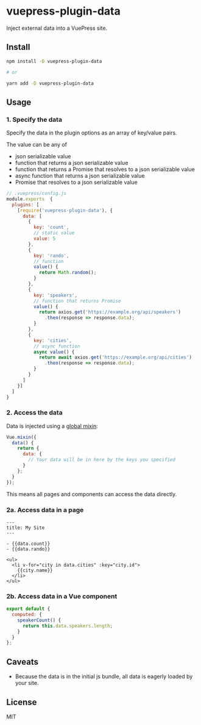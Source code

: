 # vuepress-plugin-data

Inject external data into a VuePress site.

## Install

```bash
npm install -D vuepress-plugin-data

# or

yarn add -D vuepress-plugin-data
```

## Usage

### 1. Specify the data

Specify the data in the plugin options as an array of key/value pairs.

The value can be any of

- json serializable value
- function that returns a json serializable value
- function that returns a Promise that resolves to a json serializable value
- async function that returns a json serializable value
- Promise that resolves to a json serializable value

```js
// .vuepress/config.js
module.exports  {
  plugins: [
    [require('vuepress-plugin-data'), {
      data: [
        {
          key: 'count',
          // static value
          value: 5
        },
        {
          key: 'rando',
          // function
          value() {
            return Math.random();
          }
        },
        {
          key: 'speakers',
          // function that returns Promise
          value() {
            return axios.get('https://example.org/api/speakers')
              .then(response => response.data);
          }
        },
        {
          key: 'cities',
          // async function
          async value() {
            return await axios.get('https://example.org/api/cities')
              .then(response => response.data);
          }
        }
      ]
    }]
  ]
}
```

### 2. Access the data

Data is injected using a [global mixin](https://vuejs.org/v2/guide/mixins.html#Global-Mixin):

```js
Vue.mixin({
  data() {
    return {
      data: {
        // Your data will be in here by the keys you specified
      }
    };
  }
});
```

This means all pages and components can access the data directly.

### 2a. Access data in a page

```text
---
title: My Site
---

- {{data.count}}
- {{data.rando}}

<ul>
  <li v-for="city in data.cities" :key="city.id">
    {{city.name}}
  </li>
</ul>
```

### 2b. Access data in a Vue component

```js
export default {
  computed: {
    speakerCount() {
      return this.data.speakers.length;
    }
  }
};
```

## Caveats

- Because the data is in the initial js bundle, all data is eagerly loaded by your site.

## License

MIT
